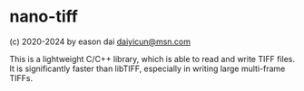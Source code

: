 # nano-tiff

(c) 2020-2024 by eason dai daiyicun@msn.com

This is a lightweight C/C++ library, which is able to read and write TIFF files. It is significantly faster than libTIFF, especially in writing large multi-frame TIFFs.

